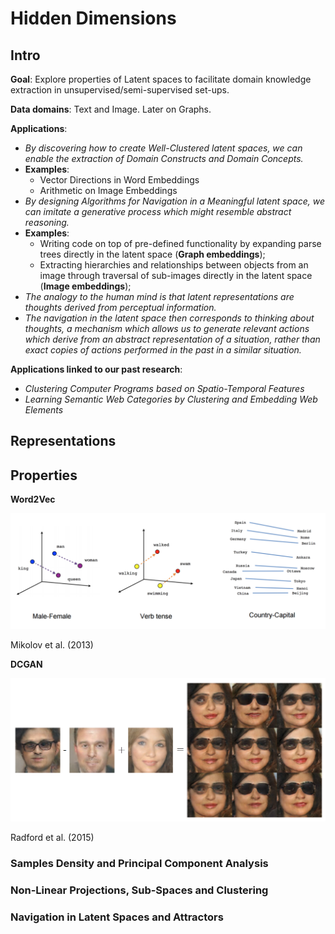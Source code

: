 # Hidden Dimensions

## Intro

**Goal**: Explore properties of Latent spaces to facilitate domain knowledge extraction in unsupervised/semi-supervised set-ups.

**Data domains**: Text and Image. Later on Graphs.

**Applications**: 

- *By discovering how to create Well-Clustered latent spaces, we can enable the extraction of Domain Constructs and Domain Concepts.*
- **Examples**:
    - Vector Directions in Word Embeddings
    - Arithmetic on Image Embeddings
- *By designing Algorithms for Navigation in a Meaningful latent space, we can imitate a generative process which might resemble abstract reasoning.*
- **Examples**: 
    - Writing code on top of pre-defined functionality by expanding parse trees directly in the latent space (**Graph embeddings**);
    - Extracting hierarchies and relationships between objects from an image through traversal of sub-images directly in the latent space (**Image embeddings**);
- *The analogy to the human mind is that latent representations are thoughts derived from perceptual information.*
- *The navigation in the latent space then corresponds to thinking about thoughts, a mechanism which allows us to generate relevant actions which derive from an abstract representation of a situation, rather than exact copies of actions performed in the past in a similar situation.*

**Applications linked to our past research**:
- *Clustering Computer Programs based on Spatio-Temporal Features*
- *Learning Semantic Web Categories by Clustering and Embedding Web Elements*

## Representations

## Properties

**Word2Vec**

![Word Directions](https://raw.githubusercontent.com/perticascatalin/HiddenDimensions/master/documentation/word_directions.png "Word Directions")

Mikolov et al. (2013)

**DCGAN**

![Image Arithmetic](https://raw.githubusercontent.com/perticascatalin/HiddenDimensions/master/documentation/image_arithmetic.png "Image Arithmetic")

Radford et al. (2015)


### Samples Density and Principal Component Analysis

### Non-Linear Projections, Sub-Spaces and Clustering

### Navigation in Latent Spaces and Attractors



